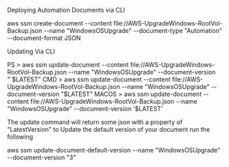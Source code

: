 Deploying Automation Documents via CLI

aws ssm create-document --content file://AWS-UpgradeWindows-RootVol-Backup.json --name "WindowsOSUpgrade" --document-type "Automation" --document-format JSON

Updating Via CLI

PS > aws ssm update-document --content file://AWS-UpgradeWindows-RootVol-Backup.json --name "WindowsOSUpgrade" --document-version "`$LATEST"
CMD >  aws ssm update-document --content file://AWS-UpgradeWindows-RootVol-Backup.json --name "WindowsOSUpgrade" --document-version "$LATEST"
MACOS >  aws ssm update-document --content file://AWS-UpgradeWindows-RootVol-Backup.json --name "WindowsOSUpgrade" --document-version '$LATEST'

The update command will return some json with a property of "LatestVersion"
to Update the default version of your document run the following

aws ssm update-document-default-version --name "WindowsOSUpgrade" --document-version "3"